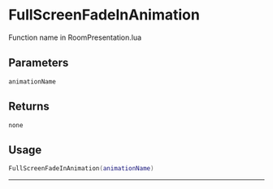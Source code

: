 # FullScreenFadeInAnimation
Function name in RoomPresentation.lua
## Parameters
`animationName`
## Returns
`none`
## Usage
```lua
FullScreenFadeInAnimation(animationName)
```
---
